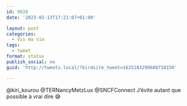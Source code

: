 ```yaml
---
id: 9920
date: '2023-02-13T17:21:07+01:00'

layout: post
categories:
  - Vis ma vie
tags:
  - tweet
format: status
publish_social: no
guid: 'http://tweets.local/?birdsite_tweet=1625183299688710150'

---
```


@kiri\_kourou @TERNancyMetzLux @SNCFConnect J’évite autant que possible à vrai dire 😅